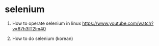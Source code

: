 # selenium

01. How to operate selenium in linux
https://www.youtube.com/watch?v=67h3IT2lm40

02. How to do selenium (korean) 
